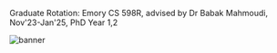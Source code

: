 Graduate Rotation: Emory CS 598R, advised by Dr Babak Mahmoudi, Nov'23-Jan'25, PhD Year 1,2

![banner](banner.png)
